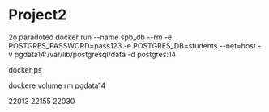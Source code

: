 # Project2
2o paradoteo
docker run --name spb_db --rm -e  POSTGRES_PASSWORD=pass123 -e POSTGRES_DB=students --net=host -v pgdata14:/var/lib/postgresql/data  -d postgres:14

docker ps

dockere volume rm pgdata14

22013
22155
22030
